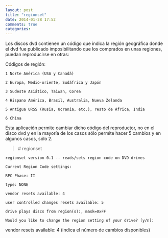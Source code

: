 ```yaml
---
layout: post
title: "regionset"
date: 2014-01-28 17:52
comments: true
categories: 
---
```

Los discos dvd contienen un código que indica la región geográfica donde el dvd fue publicado imposibilitando que los comprados en unas regiones, puedan reproducirse en otras: 

Códigos de región:

	1 Norte América (USA y Canadá)

	2 Europa, Medio-oriente, Sudáfrica y Japón

	3 Sudeste Asiático, Taiwan, Corea

	4 Hispano América, Brasil, Australia, Nueva Zelanda

	5 Antigua URSS (Rusia, Ucrania, etc.), resto de África, India

	6 China

Esta aplicación permite cambiar dicho código del reproductor, no en el disco dvd y en la mayoría de los casos sólo permite hacer 5 cambios y en algunos casos, sólo 2.

>\# regionset

	regionset version 0.1 -- reads/sets region code on DVD drives

	Current Region Code settings:

	RPC Phase: II

	type: NONE

	vendor resets available: 4

	user controlled changes resets available: 5

	drive plays discs from region(s):, mask=0xFF

	Would you like to change the region setting of your drive? [y/n]:

vendor resets available: 4 (indica el número de cambios disponibles)

